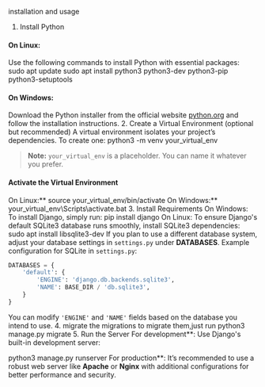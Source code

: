 installation and usage
1. Install Python
#### On Linux:
Use the following commands to install Python with essential packages:
sudo apt update
sudo apt install python3 python3-dev python3-pip python3-setuptools
#### On Windows:
Download the Python installer from the official website [python.org](https://www.python.org/downloads/) and follow the installation instructions.
2. Create a Virtual Environment (optional but recommended)
A virtual environment isolates your project’s dependencies. To create one:
python3 -m venv your_virtual_env
> **Note:** `your_virtual_env` is a placeholder. You can name it whatever you prefer.
#### Activate the Virtual Environment
On Linux:**
   source your_virtual_env/bin/activate
On Windows:**
your_virtual_env\Scripts\activate.bat
3. Install Requirements
On Windows:
To install Django, simply run:
pip install django
On Linux:
To ensure Django's default SQLite3 database runs smoothly, install SQLite3 dependencies:
sudo apt install libsqlite3-dev
If you plan to use a different database system, adjust your database settings in `settings.py` under **DATABASES**.
Example configuration for SQLite in `settings.py`:
```python
DATABASES = {
    'default': {
        'ENGINE': 'django.db.backends.sqlite3',
        'NAME': BASE_DIR / 'db.sqlite3',
    }
}
```
You can modify `'ENGINE'` and `'NAME'` fields based on the database you intend to use.
4. migrate the migrations
to migrate them,just run
python3 manage.py migrate
5. Run the Server
For development**: Use Django's built-in development server:

   
   python3 manage.py runserver
For production**: It’s recommended to use a robust web server like **Apache** or **Nginx** with additional configurations for better performance and security.
